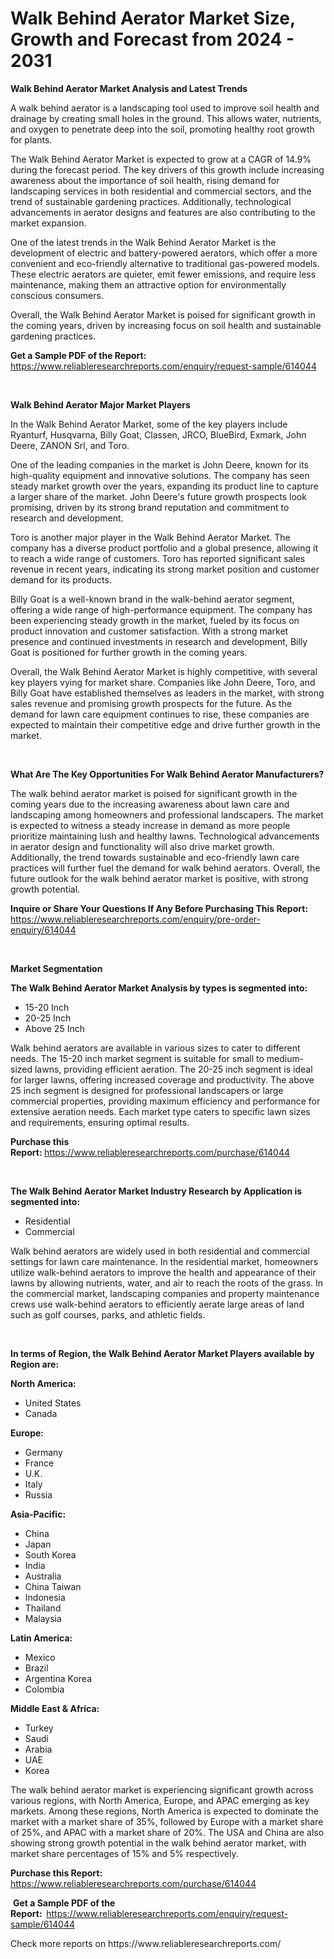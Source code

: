 <p><h1>Walk Behind Aerator Market Size, Growth and Forecast from 2024 - 2031</h1></p><p><strong>Walk Behind Aerator Market Analysis and Latest Trends</strong></p>
<p><p>A walk behind aerator is a landscaping tool used to improve soil health and drainage by creating small holes in the ground. This allows water, nutrients, and oxygen to penetrate deep into the soil, promoting healthy root growth for plants.</p><p>The Walk Behind Aerator Market is expected to grow at a CAGR of 14.9% during the forecast period. The key drivers of this growth include increasing awareness about the importance of soil health, rising demand for landscaping services in both residential and commercial sectors, and the trend of sustainable gardening practices. Additionally, technological advancements in aerator designs and features are also contributing to the market expansion.</p><p>One of the latest trends in the Walk Behind Aerator Market is the development of electric and battery-powered aerators, which offer a more convenient and eco-friendly alternative to traditional gas-powered models. These electric aerators are quieter, emit fewer emissions, and require less maintenance, making them an attractive option for environmentally conscious consumers.</p><p>Overall, the Walk Behind Aerator Market is poised for significant growth in the coming years, driven by increasing focus on soil health and sustainable gardening practices.</p></p>
<p><strong>Get a Sample PDF of the Report:&nbsp;</strong> <a href="https://www.reliableresearchreports.com/enquiry/request-sample/614044">https://www.reliableresearchreports.com/enquiry/request-sample/614044</a></p>
<p>&nbsp;</p>
<p><strong>Walk Behind Aerator Major Market Players</strong></p>
<p><p>In the Walk Behind Aerator Market, some of the key players include Ryanturf, Husqvarna, Billy Goat, Classen, JRCO, BlueBird, Exmark, John Deere, ZANON Srl, and Toro. </p><p>One of the leading companies in the market is John Deere, known for its high-quality equipment and innovative solutions. The company has seen steady market growth over the years, expanding its product line to capture a larger share of the market. John Deere's future growth prospects look promising, driven by its strong brand reputation and commitment to research and development.</p><p>Toro is another major player in the Walk Behind Aerator Market. The company has a diverse product portfolio and a global presence, allowing it to reach a wide range of customers. Toro has reported significant sales revenue in recent years, indicating its strong market position and customer demand for its products.</p><p>Billy Goat is a well-known brand in the walk-behind aerator segment, offering a wide range of high-performance equipment. The company has been experiencing steady growth in the market, fueled by its focus on product innovation and customer satisfaction. With a strong market presence and continued investments in research and development, Billy Goat is positioned for further growth in the coming years.</p><p>Overall, the Walk Behind Aerator Market is highly competitive, with several key players vying for market share. Companies like John Deere, Toro, and Billy Goat have established themselves as leaders in the market, with strong sales revenue and promising growth prospects for the future. As the demand for lawn care equipment continues to rise, these companies are expected to maintain their competitive edge and drive further growth in the market.</p></p>
<p>&nbsp;</p>
<p><strong>What Are The Key Opportunities For Walk Behind Aerator Manufacturers?</strong></p>
<p><p>The walk behind aerator market is poised for significant growth in the coming years due to the increasing awareness about lawn care and landscaping among homeowners and professional landscapers. The market is expected to witness a steady increase in demand as more people prioritize maintaining lush and healthy lawns. Technological advancements in aerator design and functionality will also drive market growth. Additionally, the trend towards sustainable and eco-friendly lawn care practices will further fuel the demand for walk behind aerators. Overall, the future outlook for the walk behind aerator market is positive, with strong growth potential.</p></p>
<p><strong>Inquire or Share Your Questions If Any Before Purchasing This Report:</strong> <a href="https://www.reliableresearchreports.com/enquiry/pre-order-enquiry/614044">https://www.reliableresearchreports.com/enquiry/pre-order-enquiry/614044</a></p>
<p>&nbsp;</p>
<p><strong>Market Segmentation</strong></p>
<p><strong>The Walk Behind Aerator Market Analysis by types is segmented into:</strong></p>
<p><ul><li>15-20 Inch</li><li>20-25 Inch</li><li>Above 25 Inch</li></ul></p>
<p><p>Walk behind aerators are available in various sizes to cater to different needs. The 15-20 inch market segment is suitable for small to medium-sized lawns, providing efficient aeration. The 20-25 inch segment is ideal for larger lawns, offering increased coverage and productivity. The above 25 inch segment is designed for professional landscapers or large commercial properties, providing maximum efficiency and performance for extensive aeration needs. Each market type caters to specific lawn sizes and requirements, ensuring optimal results.</p></p>
<p><strong>Purchase this Report:&nbsp;</strong><a href="https://www.reliableresearchreports.com/purchase/614044">https://www.reliableresearchreports.com/purchase/614044</a></p>
<p>&nbsp;</p>
<p><strong>The Walk Behind Aerator Market Industry Research by Application is segmented into:</strong></p>
<p><ul><li>Residential</li><li>Commercial</li></ul></p>
<p><p>Walk behind aerators are widely used in both residential and commercial settings for lawn care maintenance. In the residential market, homeowners utilize walk-behind aerators to improve the health and appearance of their lawns by allowing nutrients, water, and air to reach the roots of the grass. In the commercial market, landscaping companies and property maintenance crews use walk-behind aerators to efficiently aerate large areas of land such as golf courses, parks, and athletic fields.</p></p>
<p>&nbsp;</p>
<p><strong>In terms of Region, the Walk Behind Aerator Market Players available by Region are:</strong></p>
<p>
    <p> <strong> North America: </strong>
        <ul>
            <li>United States</li>
            <li>Canada</li>
        </ul>
        </p> 
    <p> <strong> Europe: </strong>
        <ul>
            <li>Germany</li>
            <li>France</li>
            <li>U.K.</li>
            <li>Italy</li>
            <li>Russia</li>
        </ul>
        </p> 
    <p> <strong> Asia-Pacific: </strong>
        <ul>
            <li>China</li>
            <li>Japan</li>
            <li>South Korea</li>
            <li>India</li>
            <li>Australia</li>
            <li>China Taiwan</li>
            <li>Indonesia</li>
            <li>Thailand</li>
            <li>Malaysia</li>
        </ul>
        </p> 
    <p> <strong> Latin America: </strong>
        <ul>
            <li>Mexico</li>
            <li>Brazil</li>
            <li>Argentina Korea</li>
            <li>Colombia</li>
        </ul>
        </p> 
    <p> <strong> Middle East & Africa: </strong>
        <ul>
            <li>Turkey</li>
            <li>Saudi</li>
            <li>Arabia</li>
            <li>UAE</li>
            <li>Korea</li>
        </ul>
    </p>
    </p>
<p><p>The walk behind aerator market is experiencing significant growth across various regions, with North America, Europe, and APAC emerging as key markets. Among these regions, North America is expected to dominate the market with a market share of 35%, followed by Europe with a market share of 25%, and APAC with a market share of 20%. The USA and China are also showing strong growth potential in the walk behind aerator market, with market share percentages of 15% and 5% respectively.</p></p>
<p><strong>Purchase this Report: </strong><a href="https://www.reliableresearchreports.com/purchase/614044">https://www.reliableresearchreports.com/purchase/614044</a></p>
<p>&nbsp;<strong>Get a Sample PDF of the Report:&nbsp;&nbsp;</strong><a href="https://www.reliableresearchreports.com/enquiry/request-sample/614044">https://www.reliableresearchreports.com/enquiry/request-sample/614044</a></p>
<p><strong></strong></p>
<p>Check more reports on https://www.reliableresearchreports.com/</p>